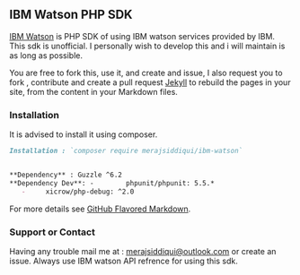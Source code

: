 ## IBM Watson PHP SDK

[IBM Watson](https://github.com/merajsiddiqui/ibm-watson/edit/master/README.md) is PHP SDK of using IBM watson services provided by IBM. This sdk is unofficial. I personally wish to develop this and i will maintain is as long as possible.

You are free to fork this, use it, and create and issue, I also request you to  fork , contribute and create a pull request [Jekyll](https://jekyllrb.com/) to rebuild the pages in your site, from the content in your Markdown files.

### Installation

It is advised to install it using composer.

```markdown
Installation : `composer require merajsiddiqui/ibm-watson`


**Dependency** : Guzzle ^6.2
**Dependency Dev**: -        phpunit/phpunit: 5.5.*
   -	 xicrow/php-debug: ^2.0

```

For more details see [GitHub Flavored Markdown](https://guides.github.com/features/mastering-markdown/).


### Support or Contact

Having any trouble mail me at : merajsiddiqui@outlook.com or create an issue. Always use IBM watson API refrence for using this sdk.
